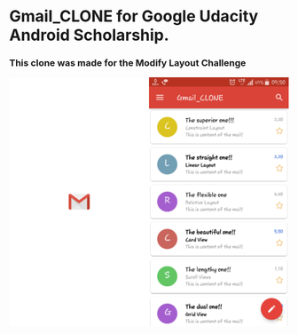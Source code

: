 # Gmail_CLONE for Google Udacity Android Scholarship. 

### This clone was made for the Modify Layout Challenge

<img src="/imgonline-com-ua-twotoone-YETpNmMXKYDlkaUk.jpg" >
